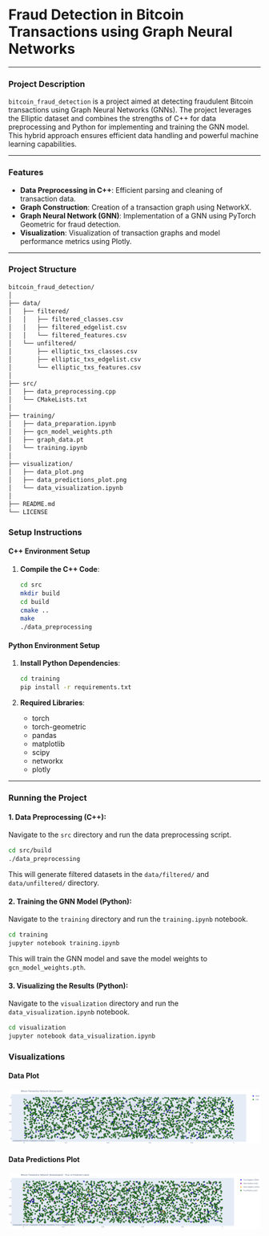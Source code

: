 # Fraud Detection in Bitcoin Transactions using Graph Neural Networks

---

### **Project Description**
`bitcoin_fraud_detection` is a project aimed at detecting fraudulent Bitcoin transactions using Graph Neural Networks (GNNs). The project leverages the Elliptic dataset and combines the strengths of C++ for data preprocessing and Python for implementing and training the GNN model. This hybrid approach ensures efficient data handling and powerful machine learning capabilities.

---

### **Features**
- **Data Preprocessing in C++**: Efficient parsing and cleaning of transaction data.
- **Graph Construction**: Creation of a transaction graph using NetworkX.
- **Graph Neural Network (GNN)**: Implementation of a GNN using PyTorch Geometric for fraud detection.
- **Visualization**: Visualization of transaction graphs and model performance metrics using Plotly.

---

### **Project Structure**
```plaintext
bitcoin_fraud_detection/
│
├── data/
│   ├── filtered/
│   │   ├── filtered_classes.csv
│   │   ├── filtered_edgelist.csv
│   │   └── filtered_features.csv
│   └── unfiltered/
│       ├── elliptic_txs_classes.csv
│       ├── elliptic_txs_edgelist.csv
│       └── elliptic_txs_features.csv
│
├── src/
│   ├── data_preprocessing.cpp
│   └── CMakeLists.txt
│
├── training/
│   ├── data_preparation.ipynb
│   ├── gcn_model_weights.pth
│   ├── graph_data.pt
│   └── training.ipynb
│
├── visualization/
│   ├── data_plot.png
│   ├── data_predictions_plot.png
│   └── data_visualization.ipynb
│
├── README.md
└── LICENSE
```

### **Setup Instructions**

#### C++ Environment Setup
1. **Compile the C++ Code**:
   ```bash
   cd src
   mkdir build
   cd build
   cmake ..
   make
   ./data_preprocessing  

#### Python Environment Setup
1. **Install Python Dependencies**:
   ```bash
   cd training
   pip install -r requirements.txt
   ```

2. **Required Libraries**:
   - torch
   - torch-geometric
   - pandas
   - matplotlib
   - scipy
   - networkx
   - plotly
  
---

### **Running the Project**

#### 1. Data Preprocessing (C++):
Navigate to the `src` directory and run the data preprocessing script.
```bash
cd src/build
./data_preprocessing
```

This will generate filtered datasets in the `data/filtered/` and `data/unfiltered/` directory.

#### 2. Training the GNN Model (Python):
Navigate to the `training` directory and run the `training.ipynb` notebook.
```bash
cd training
jupyter notebook training.ipynb
```

This will train the GNN model and save the model weights to `gcn_model_weights.pth`.

#### 3. Visualizing the Results (Python):
Navigate to the `visualization` directory and run the `data_visualization.ipynb` notebook.
```bash
cd visualization
jupyter notebook data_visualization.ipynb
```

### **Visualizations**

#### Data Plot
![Data Plot](visualization/data_plot.png)

#### Data Predictions Plot
![Data Predictions Plot](visualization/data_predictions_plot.png)

